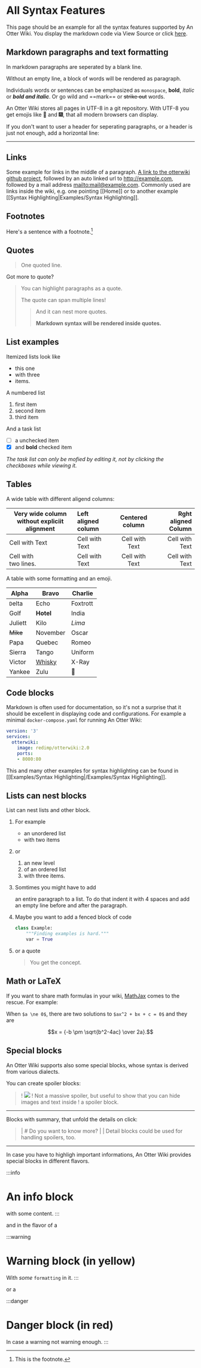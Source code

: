 # All Syntax Features

This page should be an example for all the syntax features supported 
by An Otter Wiki. You display the markdown code via 
<span class="help-button"><span class="btn btn-square btn-sm">
<i class="fas fa-ellipsis-v"></i></span> <i class="fas fa-caret-right"></i>
<span class="btn btn-square btn-sm"><i class="fab fa-markdown"></i></span>
View Source</span> or click [here](/Examples/All%20Syntax%20Features/source).

## Markdown paragraphs and text formatting

In markdown paragraphs are seperated by a blank line.

Without an empty
line, a block of
words will be rendered
as paragraph.

Individuals words or sentences can be emphasized as `monospace`, **bold**, _italic_ 
or **_bold and italic_**. Or go wild and ==mark== or ~~strike out~~ words.

An Otter Wiki stores all pages in UTF-8 in a git repository. With UTF-8 you get emojis
like 🥳 and 🎆, that all modern browsers can display.

If you don't want to user a header for seperating paragraphs,
or a header is just not enough, add a horizontal line:

---

## Links

Some example for links in the middle of a paragraph.
[A link to the otterwiki github project](https://github.com/redimp/otterwiki), 
followed by an auto linked url to http://example.com, followed by a mail address 
<mailto:mail@example.com>. Commonly used are links inside the wiki, e.g. one pointing [[Home]] or to another example [[Syntax Highlighting|Examples/Syntax Highlighting]].

## Footnotes

Here's a sentence with a footnote.[^1]

[^1]: This is the footnote.

## Quotes

> One quoted line.

Got more to quote?

> You can highlight paragraphs as a quote.
> 
> The quote can span multiple lines!
>> And it can nest more quotes.
>> 
>> **Markdown syntax will be rendered inside quotes.**

## List examples

Itemized lists look like

* this one
* with three
* items.

A numbered list

1. first item
2. second item
3. third item

And a task list

- [ ] a unchecked item
- [x] and **bold** checked item

*The task list can only be mofied by editing it, not by clicking the checkboxes while viewing it.*

## Tables

A wide table with different aligend columns:

| Very wide column without expliciit alignment | Left aligned column | Centered column | Rght aligned Column |
| -------------------------------------------- |:------------------- |:---------------:| -------------------:|
| Cell with Text                               | Cell with Text      |  Cell with Text |      Cell with Text |
| Cell with <br> two lines.                    | Cell with Text      |  Cell with Text |      Cell with Text |


A table with some formatting and an emoji.

| Alpha    | Bravo             | Charlie  |
| -------- | ----------------- | -------- |
| `D`elta  | Echo              | Foxtrott |
| Golf     | **Hotel**         | India    |
| Juliett  | Kilo              | _Lima_   |
| ~~Mike~~ | November          | Oscar    |
| Papa     | Quebec            | Romeo    |
| Sierra   | Tango             | Uniform  |
| Victor   | [Whisky](#tables) | X-Ray    |
| Yankee   | Zulu              | 🦦       |


## Code blocks

Markdown is often used for documentation, so it's not a
surprise that it should be excellent in displaying code and configurations.
For example a minimal `docker-compose.yaml` for running An Otter Wiki:

```yaml
version: '3'
services:
  otterwiki:
    image: redimp/otterwiki:2.0
    ports:
    - 8080:80
```

This and many other examples for syntax highlighting can be found in [[Examples/Syntax Highlighting|/Examples/Syntax Highlighting]].

## Lists can nest blocks

List can nest lists and other block.

1. For example
    * an unordered list
    * with two items
2. or
    1. an new level
    2. of an ordered list
    3. with three items.
3. Somtimes you might have to add

	an entire paragraph to a list. To do that indent it with 
    4 spaces and add an empty line before and after the paragraph.

5. Maybe you want to add a fenced block of code

    ```python
	class Example:
        """Finding examples is hard."""
        var = True
    ```
4. or a quote

    > You get the concept.

## Math or LaTeX

If you want to share math formulas in your wiki, [MathJax](https://www.mathjax.org/) comes
to the rescue. For example:

When `$a \ne 0$`, there are two solutions to `$ax^2 + bx + c = 0$` and they are
```math
x = {-b \pm \sqrt{b^2-4ac} \over 2a}.
```

## Special blocks

An Otter Wiki supports also some special blocks, whose syntax is derived
from various dialects.

You can create spoiler blocks:

>! ![](/static/img/otterhead-100.png)
>! Not a massive spoiler, but useful to show that you can hide images and text inside
>! a spoiler block.

---

Blocks with summary, that unfold the details on click:

>| # Do you want to know more?
>| 
>| Detail blocks could be used for handling spoilers, too.

---

In case you have to highligh important informations,
An Otter Wiki provides special blocks in different flavors.

:::info
# An info block

with some content.
:::

and in the flavor of a 

:::warning 
# Warning block (in yellow)

With _some_ `formatting` in it.
:::

or a

:::danger 
# Danger block (in red)

In case a warning not warning enough.
:::
